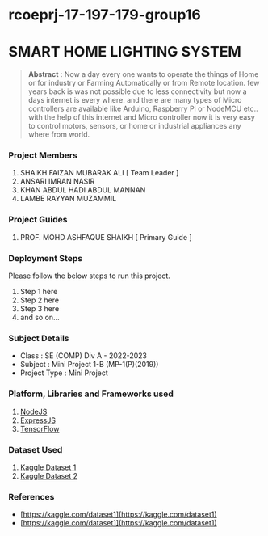 # rcoeprj-17-197-179-group16
# SMART HOME LIGHTING SYSTEM

> **Abstract** : Now a day every one wants to operate the things of Home or for industry or Farming Automatically or from Remote location. few years back is was not possible due to less connectivity but now a days internet is every where. and there are many types of Micro controllers are available like Arduino, Raspberry Pi or NodeMCU etc.. with the help of this internet and Micro controller now it is very easy to control motors, sensors, or home or industrial appliances any where from world.

### Project Members
1. SHAIKH FAIZAN MUBARAK ALI  [ Team Leader ] 
2. ANSARI IMRAN NASIR 
3. KHAN ABDUL HADI ABDUL MANNAN 
4. LAMBE RAYYAN MUZAMMIL 

### Project Guides
1. PROF. MOHD ASHFAQUE SHAIKH  [ Primary Guide ] 

### Deployment Steps
Please follow the below steps to run this project.
1. Step 1 here
2. Step 2 here
3. Step 3 here
3. and so on...

### Subject Details
- Class : SE (COMP) Div A - 2022-2023
- Subject : Mini Project 1-B (MP-1(P)(2019))
- Project Type : Mini Project

### Platform, Libraries and Frameworks used
1. [NodeJS](https://nodejs.org)
2. [ExpressJS](https://expressjs.org)
3. [TensorFlow](https://tensorflowjs.com)

### Dataset Used
1. [Kaggle Dataset 1](https://kaggle.com/dataset1)
2. [Kaggle Dataset 2](https://kaggle.com/dataset2)

### References
- [https://kaggle.com/dataset1](https://kaggle.com/dataset1)
- [https://kaggle.com/dataset1](https://kaggle.com/dataset1)
